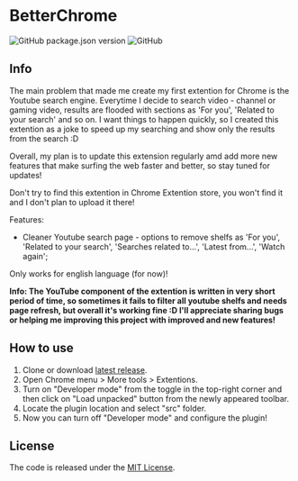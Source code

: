 # BetterChrome
![GitHub package.json version](https://img.shields.io/github/package-json/v/danaildinev/betterchrome) ![GitHub](https://img.shields.io/github/license/danaildinev/betterchrome)
 
## Info
The main problem that made me create my first extention for Chrome is the Youtube search engine. Everytime I decide to search video - channel or gaming video, results are flooded with sections as 'For you', 'Related to your search' and so on. I want things to happen quickly, so I created this extention as a joke to speed up my searching and show only the results from the search :D
 
Overall, my plan is to update this extension regularly amd add more new features that make surfing the web faster and better, so stay tuned for updates!

Don't try to find this extention in Chrome Extention store, you won't find it and I don't plan to upload it there!
 
Features:
- Cleaner Youtube search page - options to remove shelfs as 'For you', 'Related to your search', 'Searches related to...', 'Latest from...', 'Watch again';

Only works for english language (for now)!

**Info: The YouTube component of the extention is written in very short period of time, so sometimes it fails to filter all youtube shelfs and needs page refresh, but overall it's working fine :D I'll appreciate sharing bugs or helping me improving this project with improved and new features!**
 
## How to use
 
1. Clone or download [latest release](https://github.com/danaildinev/betterchrome/releases).
2. Open Chrome menu > More tools > Extentions.
3. Turn on "Developer mode" from the toggle in the top-right corner and then click on "Load unpacked" button from the newly appeared toolbar.
4. Locate the plugin location and select "src" folder.
5. Now you can turn off "Developer mode" and configure the plugin!
 
## License
 
The code is released under the [MIT License](https://github.com/danaildinev/betterchrome/blob/master/LICENSE).